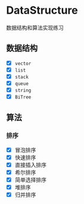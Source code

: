# DataStructure
数据结构和算法实现练习

## 数据结构

* [x] `vector`
* [x] `list`
* [x] `stack`
* [x] `queue`
* [x] `string`
* [x] `BiTree`

## 算法

### 排序

* [x] 冒泡排序
* [x] 快速排序
* [x] 直接插入排序
* [x] 希尔排序
* [x] 简单选择排序
* [x] 堆排序
* [x] 归并排序
